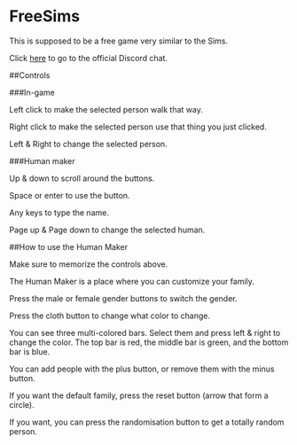# FreeSims
This is supposed to be a free game very similar to the Sims.

Click [here](https://discord.gg/5K3RWCm) to go to the official Discord chat.

##Controls

###In-game

Left click to make the selected person walk that way.

Right click to make the selected person use that thing you just clicked.

Left & Right to change the selected person.

###Human maker

Up & down to scroll around the buttons.

Space or enter to use the button.

Any keys to type the name.

Page up & Page down to change the selected human.

##How to use the Human Maker

Make sure to memorize the controls above.

The Human Maker is a place where you can customize your family.

Press the male or female gender buttons to switch the gender.

Press the cloth button to change what color to change.

You can see three multi-colored bars. Select them and press left & right to change the color. The top bar is red, the middle bar is green, and the bottom bar is blue.

You can add people with the plus button, or remove them with the minus button.

If you want the default family, press the reset button (arrow that form a circle).

If you want, you can press the randomisation button to get a totally random person.
